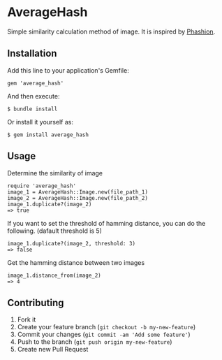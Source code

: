 # AverageHash

Simple similarity calculation method of image. It is inspired by [Phashion](https://github.com/westonplatter/phashion).

## Installation

Add this line to your application's Gemfile:

    gem 'average_hash'

And then execute:

    $ bundle install

Or install it yourself as:

    $ gem install average_hash

## Usage

Determine the similarity of image

    require 'average_hash'
    image_1 = AverageHash::Image.new(file_path_1)
    image_2 = AverageHash::Image.new(file_path_2)
    image_1.duplicate?(image_2)
    => true

If you want to set the threshold of hamming distance, you can do the following. (dafault threshold is 5)

    image_1.duplicate?(image_2, threshold: 3)
    => false

Get the hamming distance between two images

    image_1.distance_from(image_2)
    => 4

## Contributing

1. Fork it
2. Create your feature branch (`git checkout -b my-new-feature`)
3. Commit your changes (`git commit -am 'Add some feature'`)
4. Push to the branch (`git push origin my-new-feature`)
5. Create new Pull Request
